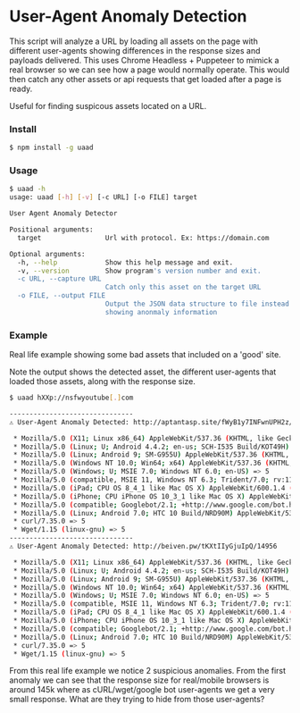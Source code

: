 # User-Agent Anomaly Detection

This script will analyze a URL by loading all assets on the page with different user-agents showing differences in the response sizes and payloads delivered. This uses Chrome Headless + Puppeteer to mimick a real browser so we can see how a page would normally operate. This would then catch any other assets or api requests that get loaded after a page is ready.

Useful for finding suspicous assets located on a URL.

### Install
```sh
$ npm install -g uaad
```

### Usage
```sh
$ uaad -h
usage: uaad [-h] [-v] [-c URL] [-o FILE] target

User Agent Anomaly Detector

Positional arguments:
  target                Url with protocol. Ex: https://domain.com

Optional arguments:
  -h, --help            Show this help message and exit.
  -v, --version         Show program's version number and exit.
  -c URL, --capture URL
                        Catch only this asset on the target URL
  -o FILE, --output FILE
                        Output the JSON data structure to file instead of
                        showing anonmaly information
```

### Example
Real life example showing some bad assets that included on a 'good' site.

Note the output shows the detected asset, the different user-agents that loaded those assets, along with the response size.

```sh
$ uaad hXXp://nsfwyoutube[.]com

-------------------------------
⚠️ User-Agent Anomaly Detected: http://aptantasp.site/fWyB1y7INFwnUPH2z/17740

 * Mozilla/5.0 (X11; Linux x86_64) AppleWebKit/537.36 (KHTML, like Gecko) HeadlessChrome/79.0.3945.0 Safari/537.36 => 5
 * Mozilla/5.0 (Linux; U; Android 4.4.2; en-us; SCH-I535 Build/KOT49H) AppleWebKit/534.30 (KHTML, like Gecko) Version/4.0 Mobile Safari/534.30 => 146112
 * Mozilla/5.0 (Linux; Android 9; SM-G955U) AppleWebKit/537.36 (KHTML, like Gecko) Chrome/79.0.3945.93 Mobile Safari/537.36 => 145818
 * Mozilla/5.0 (Windows NT 10.0; Win64; x64) AppleWebKit/537.36 (KHTML, like Gecko) Chrome/51.0.2704.79 Safari/537.36 Edge/14.14393 => 5
 * Mozilla/5.0 (Windows; U; MSIE 7.0; Windows NT 6.0; en-US) => 5
 * Mozilla/5.0 (compatible, MSIE 11, Windows NT 6.3; Trident/7.0; rv:11.0) like Gecko => 5
 * Mozilla/5.0 (iPad; CPU OS 8_4_1 like Mac OS X) AppleWebKit/600.1.4 (KHTML, like Gecko) Version/8.0 Mobile/12H321 Safari/600.1.4 => 145713
 * Mozilla/5.0 (iPhone; CPU iPhone OS 10_3_1 like Mac OS X) AppleWebKit/603.1.30 (KHTML, like Gecko) Version/10.0 Mobile/14E304 Safari/602.1 => 145980
 * Mozilla/5.0 (compatible; Googlebot/2.1; +http://www.google.com/bot.html) => 0
 * Mozilla/5.0 (Linux; Android 7.0; HTC 10 Build/NRD90M) AppleWebKit/537.36 (KHTML, like Gecko) Chrome/58.0.3029.83 Mobile Safari/537.36 => 145790
 * curl/7.35.0 => 5
 * Wget/1.15 (linux-gnu) => 5
-------------------------------
⚠️ User-Agent Anomaly Detected: http://beiven.pw/tKXtIIyGjuIpQ/14956

 * Mozilla/5.0 (X11; Linux x86_64) AppleWebKit/537.36 (KHTML, like Gecko) HeadlessChrome/79.0.3945.0 Safari/537.36 => 5
 * Mozilla/5.0 (Linux; U; Android 4.4.2; en-us; SCH-I535 Build/KOT49H) AppleWebKit/534.30 (KHTML, like Gecko) Version/4.0 Mobile Safari/534.30 => 136138
 * Mozilla/5.0 (Linux; Android 9; SM-G955U) AppleWebKit/537.36 (KHTML, like Gecko) Chrome/79.0.3945.93 Mobile Safari/537.36 => 135967
 * Mozilla/5.0 (Windows NT 10.0; Win64; x64) AppleWebKit/537.36 (KHTML, like Gecko) Chrome/51.0.2704.79 Safari/537.36 Edge/14.14393 => 5
 * Mozilla/5.0 (Windows; U; MSIE 7.0; Windows NT 6.0; en-US) => 5
 * Mozilla/5.0 (compatible, MSIE 11, Windows NT 6.3; Trident/7.0; rv:11.0) like Gecko => 5
 * Mozilla/5.0 (iPad; CPU OS 8_4_1 like Mac OS X) AppleWebKit/600.1.4 (KHTML, like Gecko) Version/8.0 Mobile/12H321 Safari/600.1.4 => 135994
 * Mozilla/5.0 (iPhone; CPU iPhone OS 10_3_1 like Mac OS X) AppleWebKit/603.1.30 (KHTML, like Gecko) Version/10.0 Mobile/14E304 Safari/602.1 => 129418
 * Mozilla/5.0 (compatible; Googlebot/2.1; +http://www.google.com/bot.html) => 0
 * Mozilla/5.0 (Linux; Android 7.0; HTC 10 Build/NRD90M) AppleWebKit/537.36 (KHTML, like Gecko) Chrome/58.0.3029.83 Mobile Safari/537.36 => 135626
 * curl/7.35.0 => 5
 * Wget/1.15 (linux-gnu) => 5
```

From this real life example we notice 2 suspicious anomalies. From the first anomaly we can see that the response size for real/mobile browsers is around 145k where as cURL/wget/google bot user-agents we get a very small response. What are they trying to hide from those user-agents?
